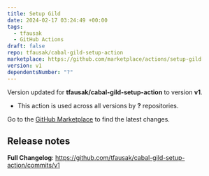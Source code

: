```yaml
---
title: Setup Gild
date: 2024-02-17 03:24:49 +00:00
tags:
  - tfausak
  - GitHub Actions
draft: false
repo: tfausak/cabal-gild-setup-action
marketplace: https://github.com/marketplace/actions/setup-gild
version: v1
dependentsNumber: "?"
---
```



Version updated for **tfausak/cabal-gild-setup-action** to version **v1**.
- This action is used across all versions by **?** repositories.

Go to the [GitHub Marketplace](https://github.com/marketplace/actions/setup-gild) to find the latest changes.

## Release notes

**Full Changelog**: https://github.com/tfausak/cabal-gild-setup-action/commits/v1
